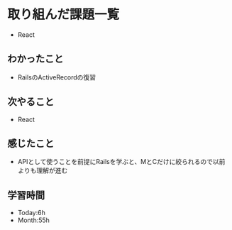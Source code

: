 # 取り組んだ課題一覧
- React
## わかったこと
- RailsのActiveRecordの復習
## 次やること
- React
## 感じたこと
- APIとして使うことを前提にRailsを学ぶと、MとCだけに絞られるので以前よりも理解が進む
## 学習時間
- Today:6h
- Month:55h
